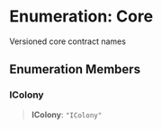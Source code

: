 # Enumeration: Core

Versioned core contract names

## Enumeration Members

### IColony

> **IColony**: `"IColony"`
